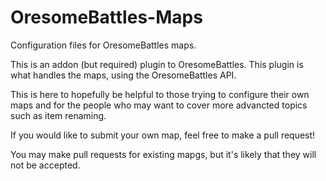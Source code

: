 OresomeBattles-Maps
===================

Configuration files for OresomeBattles maps.

This is an addon (but required) plugin to OresomeBattles. This plugin is what handles the maps, using the OresomeBattles API.

This is here to hopefully be helpful to those trying to configure their own maps and for the people who may want to cover more advancted topics such as item renaming.

If you would like to submit your own map, feel free to make a pull request!

You may make pull requests for existing mapgs, but it's likely that they will not be accepted.
